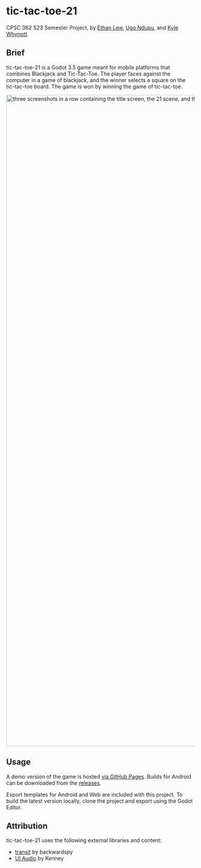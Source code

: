 
# tic-tac-toe-21
CPSC 362 S23 Semester Project, by [Ethan Lew](https://github.com/ethanl21), [Ugo Ndupu](https://github.com/Ugondupu), and [Kyle Whynott](https://github.com/Kynot54).

## Brief
tic-tac-toe-21 is a Godot 3.5 game meant for mobile platforms that combines Blackjack and Tic-Tac-Toe. The player faces against the computer in a game of blackjack, and the winner selects a square on the tic-tac-toe board. The game is won by winning the game of tic-tac-toe. 

<img width="1739" alt="three screenshots in a row containing the title screen, the 21 scene, and the tic tac toe scene." src="https://user-images.githubusercontent.com/15167713/236079119-ba26db53-7016-4419-beb2-f18219d18b70.png">

## Usage
A demo version of the game is hosted [via GitHub Pages](https://kynot54.github.io/tic-tac-toe-21/). Builds for Android can be downloaded from the [releases](https://github.com/Kynot54/tic-tac-toe-21/releases).

Export templates for Android and Web are included with this project. To build the latest version locally, clone the project and export using the Godot Editor.

## Attribution
tic-tac-toe-21 uses the following external libraries and content:

 - [transit](https://github.com/backwardspy/transit) by backwardspy
 - [UI Audio](https://www.kenney.nl/assets/ui-audio) by Kenney
